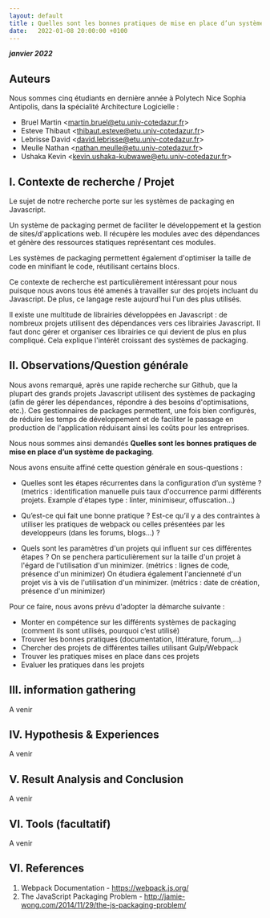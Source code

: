 ```yaml
---
layout: default
title : Quelles sont les bonnes pratiques de mise en place d’un système de packaging ?
date:   2022-01-08 20:00:00 +0100
---
```


**_janvier 2022_**


## Auteurs

Nous sommes cinq étudiants en dernière année à Polytech Nice Sophia Antipolis, dans la spécialité Architecture Logicielle :

* Bruel Martin &lt;martin.bruel@etu.univ-cotedazur.fr&gt;
* Esteve Thibaut &lt;thibaut.esteve@etu.univ-cotedazur.fr&gt;
* Lebrisse David &lt;david.lebrisse@etu.univ-cotedazur.fr&gt;
* Meulle Nathan &lt;nathan.meulle@etu.univ-cotedazur.fr&gt;
* Ushaka Kevin &lt;kevin.ushaka-kubwawe@etu.univ-cotedazur.fr&gt;


## I. Contexte de recherche / Projet

Le sujet de notre recherche porte sur les systèmes de packaging en Javascript. 

Un système de packaging permet de faciliter le développement et la gestion de sites/d'applications web. 
Il récupère les modules avec des dépendances et génère des ressources statiques représentant ces modules.

Les systèmes de packaging permettent également d'optimiser la taille de code en minifiant le code, réutilisant certains blocs.

Ce contexte de recherche est particulièrement intéressant pour nous puisque nous avons tous été amenés à travailler sur des projets incluant du Javascript. De plus, ce langage reste aujourd'hui l'un des plus utilisés. 

Il existe une multitude de librairies développées en Javascript : de nombreux projets utilisent des dépendances vers ces librairies Javascript. Il faut donc gérer et organiser ces librairies ce qui devient de plus en plus compliqué. Cela explique l'intérêt croissant des systèmes de packaging.


## II. Observations/Question générale

Nous avons remarqué, après une rapide recherche sur Github, que la plupart des grands projets Javascript utilisent des systèmes de packaging (afin de gérer les dépendances, répondre à des besoins d'optimisations, etc.). Ces gestionnaires de packages permettent, une fois bien configurés, de réduire les temps de développement et de faciliter le passage en production de l'application réduisant ainsi les coûts pour les entreprises.

Nous nous sommes ainsi demandés **Quelles sont les bonnes pratiques de mise en place d’un système de packaging**.


Nous avons ensuite affiné cette question générale en sous-questions :

- Quelles sont les étapes récurrentes dans la configuration d’un système ?
(metrics : identification manuelle puis taux d'occurrence parmi différents projets. Example d'étapes type : linter, minimiseur, offuscation...)

- Qu’est-ce qui fait une bonne pratique ? Est-ce qu’il y a des contraintes à utiliser les pratiques de webpack ou celles présentées par les developpeurs (dans les forums, blogs...) ? 

- Quels sont les paramètres d'un projets qui influent sur ces différentes étapes ?
On se penchera particulièrement sur la taille d'un projet à l'égard de l'utilisation d'un minimizer.
(métrics : lignes de code, présence d'un minimizer)
On étudiera également l'ancienneté d'un projet vis à vis de l'utilisation d'un minimizer.
(métrics : date de création, présence d'un minimizer)


Pour ce faire, nous avons prévu d'adopter la démarche suivante : 
- Monter en compétence sur les différents systèmes de packaging (comment ils sont utilisés, pourquoi c’est utilisé)
- Trouver les bonnes pratiques (documentation, littérature, forum,...)
- Chercher des projets de différentes tailles utilisant Gulp/Webpack
- Trouver les pratiques mises en place dans ces projets
- Evaluer les pratiques dans les projets


## III. information gathering

A venir
 
## IV. Hypothesis & Experiences

A venir

## V. Result Analysis and Conclusion

A venir

## VI. Tools \(facultatif\)

A venir

## VI. References

1. Webpack Documentation - https://webpack.js.org/
2. The JavaScript Packaging Problem - http://jamie-wong.com/2014/11/29/the-js-packaging-problem/
